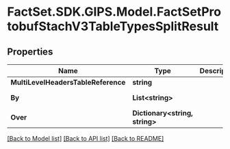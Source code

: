 # FactSet.SDK.GIPS.Model.FactSetProtobufStachV3TableTypesSplitResult

## Properties

Name | Type | Description | Notes
------------ | ------------- | ------------- | -------------
**MultiLevelHeadersTableReference** | **string** |  | [optional] 
**By** | **List&lt;string&gt;** |  | [optional] [readonly] 
**Over** | **Dictionary&lt;string, string&gt;** |  | [optional] [readonly] 

[[Back to Model list]](../README.md#documentation-for-models) [[Back to API list]](../README.md#documentation-for-api-endpoints) [[Back to README]](../README.md)

